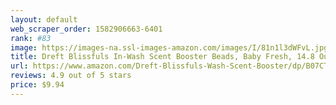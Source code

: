 ```yaml
---
layout: default 
﻿web_scraper_order: 1582906663-6401
rank: #83
image: https://images-na.ssl-images-amazon.com/images/I/81n1l3dWFvL.jpg
title: Dreft Blissfuls In-Wash Scent Booster Beads, Baby Fresh, 14.8 Ounce
url: https://www.amazon.com/Dreft-Blissfuls-Wash-Scent-Booster/dp/B07CTRPQ2W/ref=zg_mw_hpc_83?_encoding=UTF8&psc=1&refRID=25WQDBTAJF2JRCYG7BG8
reviews: 4.9 out of 5 stars
price: $9.94 
---
```

